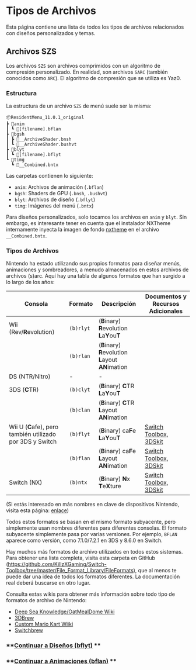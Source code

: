 # Tipos de Archivos

Esta página contiene una lista de todos los tipos de archivos relacionados con diseños personalizados y temas.

## Archivos SZS

Los archivos `SZS` son archivos comprimidos con un algoritmo de compresión personalizado.
En realidad, son archivos `SARC` (también conocidos como `ARC`). El algoritmo de compresión que se utiliza es Yaz0.

### Estructura

La estructura de un archivo `SZS` de menú suele ser la misma:

```
📦ResidentMenu_11.0.1_original
┣ 📂anim
┃ ┗ 📜[filename].bflan
┣ 📂bgsh
┃ ┣ 📜__ArchiveShader.bnsh
┃ ┗ 📜__ArchiveShader.bushvt
┣ 📂blyt
┃ ┗ 📜[filename].bflyt
┗ 📂timg
  ┗ 📜__Combined.bntx
```


Las carpetas contienen lo siguiente:

- `anim`: Archivos de animación (`.bflan`)
- `bgsh`: Shaders de GPU (`.bnsh`, `.bushvt`)
- `blyt`: Archivos de diseño (`.bflyt`)
- `timg`: Imágenes del menú (`.bntx`)

Para diseños personalizados, solo tocamos los archivos en `anim` y `blyt`. Sin embargo, es interesante tener en cuenta que el instalador NXTheme internamente inyecta la imagen de fondo [nxtheme](../definitions.md#nxtheme) en el archivo `__Combined.bntx`.

### Tipos de Archivos

Nintendo ha estado utilizando sus propios formatos para diseñar menús, animaciones y sombreadores, a menudo almacenados en estos archivos de archivos (s)arc.
Aquí hay una tabla de algunos formatos que han surgido a lo largo de los años:

| Consola                                           | Formato    | Descripción                                          | Documentos y Recursos Adicionales                                                                                                                                                                                                                 |
|---------------------------------------------------|-----------|------------------------------------------------------|------------------------------------------------------------------------------------------------------------------------------------------------------------------------------------------------------------------------------------------|
| Wii (Rev/**R**evolution)                          | `(b)rlyt` | (**B**inary) **R**evolution **L**a**Y**ou**T**       |                                                                                                                                                                                                                                          |
|                                                   | `(b)rlan` | (**B**inary) **R**evolution **L**ayout **AN**imation |                                                                                                                                                                                                                                          |
| DS (NTR/Nitro)                                    | -         | -                                                    |                                                                                                                                                                                                                                          |
| 3DS (**C**TR)                                     | `(b)clyt` | (**B**inary) **C**TR **L**a**Y**ou**T**              |                                                                                                                                                                                                                                          |
|                                                   | `(b)clan` | (**B**inary) **C**TR **L**ayout **AN**imation        |                                                                                                                                                                                                                                          |
| Wii U (**C**afe), pero también utilizado por 3DS y Switch | `(b)flyt` | (**B**inary) ca**F**e **L**a**Y**ou**T**             | [Switch Toolbox](https://github.com/KillzXGaming/Switch-Toolbox/blob/c9e74e0be114885f347789f3bd348baccacf0842/File_Format_Library/FileFormats/Layout/CAFE/BFLYT.cs), [3DSkit](https://github.com/Tyulis/3DSkit/blob/master/doc/BFLYT.md) |
|                                                   | `(b)flan` | (**B**inary) ca**F**e **L**ayout **AN**imation       | [Switch Toolbox](https://github.com/KillzXGaming/Switch-Toolbox/blob/c9e74e0be114885f347789f3bd348baccacf0842/File_Format_Library/FileFormats/Layout/CAFE/BFLAN.cs), [3DSkit](https://github.com/Tyulis/3DSkit/blob/master/doc/BFLAN.md) |
| Switch (NX)                                       | `(b)ntx`  | (**B**inary) **N**x **T**e**X**ture                  | [Switch Toolbox](https://github.com/KillzXGaming/Switch-Toolbox/blob/c9e74e0be114885f347789f3bd348baccacf0842/File_Format_Library/FileFormats/Texture/BNTX.cs), [3DSkit](https://github.com/Tyulis/3DSkit/blob/master/doc/BNTX.md)       |

(Si estás interesado en más nombres en clave de dispositivos Nintendo, visita
esta página: [enlace](https://salty-salty-studios.com/shiz/misc/codenames.html))

Todos estos formatos se basan en el mismo formato subyacente, pero simplemente usan nombres diferentes para diferentes consolas.
El formato subyacente simplemente pasa por varias versiones. Por ejemplo, `BFLAN` aparece como versión, como 7.1.0/7.2.1
en 3DS y
8.6.0 en Switch.

Hay muchos más formatos de archivo utilizados en todos estos sistemas. Para obtener una lista completa, visita
esta carpeta en GitHub (https://github.com/KillzXGaming/Switch-Toolbox/tree/master/File_Format_Library/FileFormats),
que al menos te puede dar una idea de todos los formatos diferentes. La documentación real deberá buscarse
en otro lugar.

Consulta estas wikis para obtener más información sobre todo tipo de formatos de archivo de Nintendo:
- [Deep Sea Knowledge/OatMealDome Wiki](https://wiki.oatmealdome.me/Category:File_formats)
- [3DBrew](https://www.3dbrew.org/wiki/Category:File_formats)
- [Custom Mario Kart Wiiki](https://wiki.tockdom.com/wiki/List_of_File_Formats)
- [Switchbrew](https://switchbrew.org/)


### **[Continuar a Diseños (bflyt)](layouts/index.md) **

### **[Continuar a Animaciones (bflan)](animations/index.md) **

